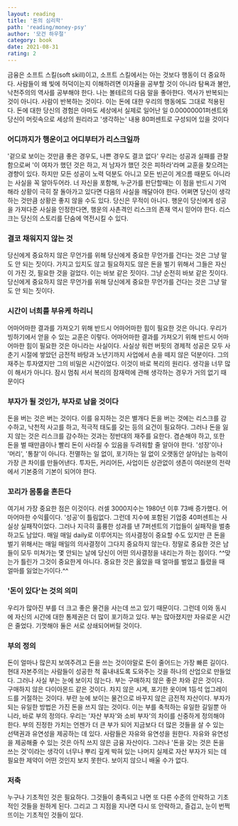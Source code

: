 ```yaml
---
layout: reading
title: '돈의 심리학'
path: 'reading/money-psy'
author: '모건 하우절'
category: book
date: 2021-08-31
rating: 2
---
```


금융은 소프트 스킬(soft skill)이고, 소프트 스킬에서는 아는 것보다 행동이 더 중요하다. 사람들이 왜 빛에 허덕이는지 이해하려면 이자율을 공부할 것이 아니라 탐욕과 불안, 낙천주의의 역사를 공부해야 한다. 나는 볼테르의 다음 말을 좋아한다. 역사가 반복되는 것이 아니다. 사람이 반복하는 것이다. 이는 돈에 대한 우리의 행동에도 그대로 적용된다. 돈에 대한 당신의 경험은 아마도 세상에서 실제로 일어난 일 0.00000001퍼센트와 당신이 머릿속으로 세상의 원리라고 '생각하는' 내용 80퍼센트로 구성되어 있을 것이다

### 어디까지가 행운이고 어디부터가 리스크일까

'겉으로 보이는 것만큼 좋은 경우도, 나쁜 경우도 결코 없다'
우리는 성공과 실패를 관찰함으로써 '이 여자가 했던 것은 하고, 저 남자가 했던 것은 피하라'라며 교훈을 찾으려는 경향이 있다.
하지만 모든 성공이 노력 덕분도 아니고 모든 빈곤이 게으름 때문도 아니라는 사실을 꼭 알아두어라. 너 자신을 포함해, 누군가를 판단할때는 이 점을 반드시 기억해라
상황이 극히 잘 돌아가고 있다면 다음의 사실을 깨달아야 한다. 어쩌면 당신이 생각하는 것만큼 상황은 좋지 않을 수도 있다. 당신은 무적이 아니다. 행운이 당신에게 성공을 가져다준 사실을 인정한다면, 행운의 사촌격인 리스크의 존재 역시 믿어야 한다. 리스크는 당신의 스토리를 단숨에 역전시킬 수 있다.

### 결코 채워지지 않는 것

당신에게 중요하지 않은 무언가를 위해 당신에게 중요한 무언가를 건다는 것은 그냥 말도 안 되는 짓이다. 가지고 있지도 않고 필요하지도 않은 돈을 벌기 위해서 그들은 자신이 가진 것, 필요한 것을 걸었다. 이는 바보 같은 짓이다. 그냥 순전히 바보 같은 짓이다. 당신에게 중요하지 않은 무언가를 위해 당신에게 중요한 무언가를 건다는 것은 그냥 말도 안 되는 짓이다.

### 시간이 너희를 부유케 하리니

어마어마한 결과를 가져오기 위해 반드시 어마어마한 힘이 필요한 것은 아니다.
우리가 빙하기에서 얻을 수 있는 교훈은 이렇다. 어마어마한 결과를 가져오기 위해 반드시 어마어마한 힘이 필요한 것은 아니라는 사실이다.
사실상 워런 버핏의 경제적 성공은 모두 사춘기 시절에 쌓았던 금전적 바탕과 노년기까지 사업에서 손을 떼지 않은 덕분이다. 그의 재주는 투자였지만 그의 비밀은 시간이었다. 이것이 바로 복리의 원리다. 생각을 너무 많이 해서가 아니다. 잠시 멈춰 서서 복리의 잠재력에 관해 생각하는 경우가 거의 없기 때문이다

### 부자가 될 것인가, 부자로 남을 것이다

돈을 버는 것은 버는 것이다. 이를 유지하는 것은 별개다
돈을 버는 것에는 리스크를 감수하고, 낙천적 사고를 하고, 적극적 태도를 갖는 등의 요건이 필요하다. 그러나 돈을 잃지 않는 것은 리스크를 감수하는 것과는 정반대의 재주를 요한다. 겸손해야 하고, 또한 돈을 벌 때만큼이나 빨리 돈이 사라질 수 있음을 두려워할 줄 알아야 한다.
'성장'이나 '머리', '통찰'이 아니다. 전멸하는 일 없이, 포기하는 일 없이 오랫동안 살아남는 능력이 가장 큰 차이를 만들어낸다. 투자든, 커리어든, 사업이든 상관없이 생존이 여러분의 전략에서 기본중의 기본이 되어야 한다.

### 꼬리가 몸통을 흔든다

여기서 가장 중요한 점은 이것이다. 러셀 3000지수는 1980년 이후 73배 증가했다. 어마어마한 수익률이다. '성공'이 틀림없다. 그런데 지수에 포함된 기업중 40퍼센트는 사실상 실패작이었다. 그러나 지극히 훌륭한 성과를 낸 7퍼센트의 기업들이 실패작을 벌충하고도 남았다.
매일 매일 daily로 이루어지는 의사결정이 중요할 수도 있지만 큰 돈을 벌기 위해서는 매일 매일의 의사결정이 그다지 중요하지 않는다. 정말로 중요한 것은 남들이 모두 미쳐가는 몇 안되는 날에 당신이 어떤 의사결정을 내리는가 하는 점이다.
^^맞는가 틀린가 그것이 중요한게 아니다. 중요한 것은 옳았을 때 얼마를 벌었고 틀렸을 때 얼마를 잃었는가이다.^^

### '돈이 있다'는 것의 의미

우리가 많아진 부를 더 크고 좋은 물건을 사는데 쓰고 있기 때문이다. 그런데 이와 동시에 자신의 시간에 대한 통제권은 더 많이 포기하고 있다. 부는 많아졌지만 자유로운 시간은 줄었다. 기껏해야 둘은 서로 상쇄되어버릴 것이다.

### 부의 정의

돈이 얼마나 많은지 보여주려고 돈을 쓰는 것이야말로 돈이 줄어드는 가장 빠른 길이다.
현대 자본주의는 사람들이 성공한 척 흉내내도록 도와주는 것을 하나의 산업으로 만들었다. 그러나 사실 부는 눈에 보이지 않는다. 부는 구매하지 않은 좋은 차와 같은 것이다. 구매하지 않은 다이아몬드 같은 것이다. 차지 않은 시계, 포기한 옷이며 1등석 업그레이드를 거절하는 것이다. 부란 눈에 보이는 물건으로 바꾸지 않은 금전적 자산이다.
부자가 되는 유일한 방법은 가진 돈을 쓰지 않는 것이다. 이는 부를 축적하는 유일한 길일뿐 아니라, 바로 부의 정의다.
우리는 '자산 부자'와 소비 부자'의 차이를 신중하게 정의해야 한다.
부의 진정한 가치는 언젠가 더 큰 부가 되어 지금보다 더 많은 것들을 살 수 있는 선택권과 유연성을 제공하는 데 있다.
사람들은 자유와 유연성을 원한다. 자유와 유연성을 제공해줄 수 있는 것은 아직 쓰지 않은 금융 자산이다. 그러나 '돈을 갖는 것은 돈을 쓰는 것'이라는 생각이 너무나 뿌리 깊게 박혀 있는 나머지 실제로 자산 부자가 되는 데 필요한 제약이 어떤 것인지 보지 못한다. 보이지 않으니 배울 수가 없다.

### 저축

누구나 기초적인 것은 필요하다. 그것들이 충족되고 나면 또 다른 수준의 안락하고 기초적인 것들을 원하게 된다. 그리고 그 지점을 지나면 다시 또 안락하고, 즐겁고, 눈이 번쩍 뜨이는 기초적인 것들이 있다.
